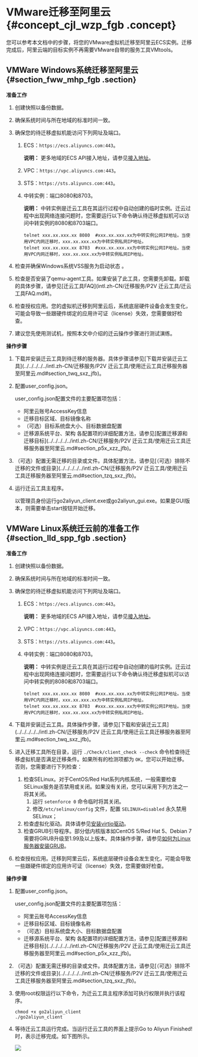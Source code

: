 # VMware迁移至阿里云 {#concept_cjl_wzp_fgb .concept}

您可以参考本文档中的步骤，将您的VMware虚拟机迁移至阿里云ECS实例。迁移完成后，阿里云端的目标实例不再需要VMware自带的服务工具VMtools。

## VMWare Windows系统迁移至阿里云 {#section_fww_mhp_fgb .section}

**准备工作**

1.  创建快照以备份数据。
2.  确保系统时间与所在地域的标准时间一致。
3.  确保您的待迁移虚拟机能访问下列网址及端口。
    1.  ECS：`https://ecs.aliyuncs.com:443`。

        **说明：** 更多地域的ECS API接入地址，请参见[接入地址](../../../../../intl.zh-CN/API参考/快速入门/请求结构.md#section_mtp_xvb_wdb)。

    2.  VPC：`https://vpc.aliyuncs.com:443`。
    3.  STS：`https://sts.aliyuncs.com:443`。
    4.  中转实例：端口8080和8703。

        **说明：** 中转实例是迁云工具在其运行过程中自动创建的临时实例。迁云过程中出现网络连接问题时，您需要运行以下命令确认待迁移虚拟机可以访问中转实例的8080和8703端口。

        ```
        telnet xxx.xx.xxx.xx 8080  #xxx.xx.xxx.xx为中转实例公网IP地址。当使用VPC内网迁移时，xxx.xx.xxx.xx为中转实例私网IP地址。
        telnet xxx.xx.xxx.xx 8703  #xxx.xx.xxx.xx为中转实例公网IP地址。当使用VPC内网迁移时，xxx.xx.xxx.xx为中转实例私网IP地址。
        ```

4.  检查并确保Windows系统VSS服务为启动状态 。
5.  检查是否安装了qemu-agent工具。如果安装了此工具，您需要先卸载。卸载的具体步骤，请参见[迁云工具FAQ](intl.zh-CN/迁移服务/P2V 迁云工具/迁云工具FAQ.md#)。
6.  检查授权应用。您的虚拟机迁移到阿里云后，系统底层硬件设备会发生变化，可能会导致一些跟硬件绑定的应用许可证（license）失效，您需要做好检查。
7.  建议您先使用测试机，按照本文中介绍的迁云操作步骤进行测试演练。

**操作步骤**

1.  下载并安装迁云工具到待迁移的服务器。具体步骤请参见[下载并安装迁云工具](../../../../../intl.zh-CN/迁移服务/P2V 迁云工具/使用迁云工具迁移服务器至阿里云.md#section_twq_sxz_jfb)。
2.  配置user\_config.json。

    user\_config.json配置文件的主要配置项包括：

    -   阿里云账号AccessKey信息
    -   迁移目标区域、目标镜像名称
    -   （可选）目标系统盘大小、目标数据盘配置
    -   迁移源系统平台、架构
    各配置项的详细配置方法，请参见[配置迁移源和迁移目标](../../../../../intl.zh-CN/迁移服务/P2V 迁云工具/使用迁云工具迁移服务器至阿里云.md#section_p5x_xzz_jfb)。

3.  （可选）配置无需迁移的目录或文件。具体配置方法，请参见[（可选）排除不迁移的文件或目录](../../../../../intl.zh-CN/迁移服务/P2V 迁云工具/使用迁云工具迁移服务器至阿里云.md#section_tzq_sxz_jfb)。
4.  运行迁云工具主程序。

    以管理员身份运行go2aliyun\_client.exe或go2aliyun\_gui.exe。如果是GUI版本，则需要单击start按钮开始迁移。


## VMWare Linux系统迁云前的准备工作 {#section_lld_spp_fgb .section}

**准备工作**

1.  创建快照以备份数据。
2.  确保系统时间与所在地域的标准时间一致。
3.  确保您的待迁移虚拟机能访问下列网址及端口。
    1.  ECS：`https://ecs.aliyuncs.com:443`。

        **说明：** 更多地域的ECS API接入地址，请参见[接入地址](../../../../../intl.zh-CN/API参考/快速入门/请求结构.md#section_mtp_xvb_wdb)。

    2.  VPC：`https://vpc.aliyuncs.com:443`。
    3.  STS：`https://sts.aliyuncs.com:443`。
    4.  中转实例：端口8080和8703。

        **说明：** 中转实例是迁云工具在其运行过程中自动创建的临时实例。迁云过程中出现网络连接问题时，您需要运行以下命令确认待迁移虚拟机可以访问中转实例的8080和8703端口。

        ```
        telnet xxx.xx.xxx.xx 8080  #xxx.xx.xxx.xx为中转实例公网IP地址。当使用VPC内网迁移时，xxx.xx.xxx.xx为中转实例私网IP地址。
        telnet xxx.xx.xxx.xx 8703  #xxx.xx.xxx.xx为中转实例公网IP地址。当使用VPC内网迁移时，xxx.xx.xxx.xx为中转实例私网IP地址。
        ```

4.  下载并安装迁云工具。具体操作步骤，请参见[下载和安装迁云工具](../../../../../intl.zh-CN/迁移服务/P2V 迁云工具/使用迁云工具迁移服务器至阿里云.md#section_twq_sxz_jfb)。
5.  进入迁移工具所在目录，运行 `./Check/client_check --check` 命令检查待迁移虚拟机是否满足迁移条件。如果所有的检测项都为 `OK`，您可以开始迁移。否则，您需要进行下列检查：
    1.  检查SELinux。对于CentOS/Red Hat系列内核系统，一般需要检查SELinux服务是否禁用或关闭。如果没有关闭，您可以采用下列方法之一将其关闭。
        1.  运行 `setenforce 0` 命令临时将其关闭。
        2.  修改`/etc/selinux/config` 文件，配置 `SELINUX=disabled` 永久禁用SELinux；
    2.  检查虚拟化驱动。具体请参见[安装virtio驱动](../../../../../intl.zh-CN/镜像/自定义镜像/导入镜像/安装virtio驱动.md#)。
    3.  检查GRUB引导程序。部分低内核版本如CentOS 5/Red Hat 5、Debian 7需要将GRUB升级至1.99及以上版本。具体操作步骤，请参见[如何为Linux服务器安装GRUB](https://www.alibabacloud.com/help/faq-detail/62807.htm)。
6.  检查授权应用。迁移到阿里云后，系统底层硬件设备会发生变化，可能会导致一些跟硬件绑定的应用许可证（license）失效，您需要做好检查。

**操作步骤**

1.  配置user\_config.json。

    user\_config.json配置文件的主要配置项包括：

    -   阿里云账号AccessKey信息
    -   迁移目标区域、目标镜像名称
    -   （可选）目标系统盘大小、目标数据盘配置
    -   迁移源系统平台、架构
    各配置项的详细配置方法，请参见[配置迁移源和迁移目标](../../../../../intl.zh-CN/迁移服务/P2V 迁云工具/使用迁云工具迁移服务器至阿里云.md#section_p5x_xzz_jfb)。

2.  （可选）配置无需迁移的目录或文件。具体配置方法，请参见[（可选）排除不迁移的文件或目录](../../../../../intl.zh-CN/迁移服务/P2V 迁云工具/使用迁云工具迁移服务器至阿里云.md#section_tzq_sxz_jfb)。
3.  使用root权限运行以下命令，为迁云工具主程序添加可执行权限并执行该程序。

    ```
    chmod +x go2aliyun_client
    ./go2aliyun_client
    ```

4.  等待迁云工具运行完成。当运行迁云工具的界面上提示Go to Aliyun Finished!时，表示迁移完成。如下图所示。

    ![](http://static-aliyun-doc.oss-cn-hangzhou.aliyuncs.com/assets/img/65301/155471986638196_zh-CN.png)


